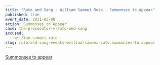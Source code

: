 ```yaml
---
title: "Ruto and Sang - William Samoei Ruto - Summonses to Appear"
published: true
event_date: 2011-03-08
action: Summonses to Appear
case: the-prosecutor-v-ruto-and-sang
accused:
  - william-samoei-ruto
slug: ruto-and-sang-events-william-samoei-ruto-summonses-to appear
---
```


[Summonses to appear](http://www.icc-cpi.int/iccdocs/doc/doc1037044.pdf)

